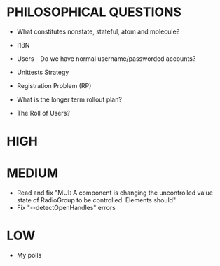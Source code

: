 # PHILOSOPHICAL QUESTIONS

* What constitutes nonstate, stateful, atom and molecule?

* I18N
* Users - Do we have normal username/passworded accounts?
* Unittests Strategy
* Registration Problem (RP)
* What is the longer term rollout plan?
* The Roll of Users?

# HIGH


# MEDIUM

* Read and fix "MUI: A component is changing the uncontrolled value state of RadioGroup to be controlled.
Elements should"
* Fix "--detectOpenHandles" errors


# LOW

* My polls
